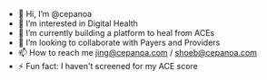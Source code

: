 - 👋 Hi, I’m @cepanoa
- 👀 I’m interested in Digital Health
- 🌱 I’m currently building a platform to heal from ACEs
- 💞️ I’m looking to collaborate with Payers and Providers
- 📫 How to reach me jing@cepanoa.com / shoeb@cepanoa.com
- ⚡ Fun fact: I haven't screened for my ACE score

<!---
cepanoa/cepanoa is a ✨ special ✨ repository because its `README.md` (this file) appears on your GitHub profile.
You can click the Preview link to take a look at your changes.
--->
